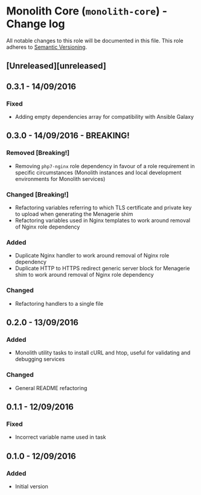 # Monolith Core (`monolith-core`) - Change log

All notable changes to this role will be documented in this file.
This role adheres to [Semantic Versioning](http://semver.org/spec/v2.0.0.html).

## [Unreleased][unreleased]

## 0.3.1 - 14/09/2016

### Fixed

* Adding empty dependencies array for compatibility with Ansible Galaxy

## 0.3.0 - 14/09/2016 - BREAKING!

### Removed [Breaking!]

* Removing `php7-nginx` role dependency in favour of a role requirement in specific circumstances (Monolith instances 
and local development environments for Monolith services)

### Changed [Breaking!]

* Refactoring variables referring to which TLS certificate and private key to upload when generating the Menagerie shim 
* Refactoring variables used in Nginx templates to work around removal of Nginx role dependency

### Added

* Duplicate Nginx handler to work around removal of Nginx role dependency
* Duplicate HTTP to HTTPS redirect generic server block for Menagerie shim to work around removal of Nginx role dependency

### Changed

* Refactoring handlers to a single file

## 0.2.0 - 13/09/2016

### Added

* Monolith utility tasks to install cURL and htop, useful for validating and debugging services

### Changed

* General README refactoring

## 0.1.1 - 12/09/2016

### Fixed

* Incorrect variable name used in task

## 0.1.0 - 12/09/2016

### Added

* Initial version
